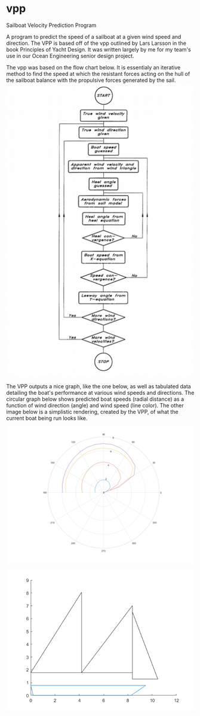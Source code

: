 # vpp
Sailboat Velocity Prediction Program

A program to predict the speed of a sailboat at a given wind speed and direction. The VPP is based off of the vpp outlined by Lars Larsson in the book Principles of Yacht Design. It was written largely by me for my team's use in our Ocean Engineering senior design project.

The vpp was based on the flow chart below. It is essentialy an iterative method to find the speed at which the resistant forces acting on the hull of the sailboat balance with the propulsive forces generated by the sail.
![](vpp_in_1.PNG)

The VPP outputs a nice graph, like the one below, as well as tabulated data detailing the boat's performance at various wind speeds and directions. The circular graph below shows predicted boat speeds (radial distance) as a function of wind direction (angle) and wind speed (line color). The other image below is a simplistic rendering, created by the VPP, of what the current boat being run looks like.

![](vpp_out_1.png)

![](vpp_out_2.png)
